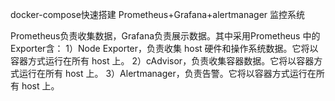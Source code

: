 docker-compose快速搭建 Prometheus+Grafana+alertmanager 监控系统 


Prometheus负责收集数据，Grafana负责展示数据。其中采用Prometheus 中的 Exporter含：
1）Node Exporter，负责收集 host 硬件和操作系统数据。它将以容器方式运行在所有 host 上。
2）cAdvisor，负责收集容器数据。它将以容器方式运行在所有 host 上。
3）Alertmanager，负责告警。它将以容器方式运行在所有 host 上。
